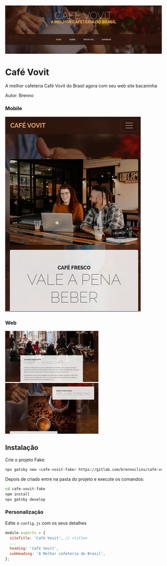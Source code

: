 ![Café Vovit](./src/assets/img/cafe-vovit-web.jpg)


# Café Vovit

A melhor cafeteria Café Vovit do Brasil agora com seu web site bacaninha



Autor: Brenno


### Mobile

![Mobile](./src/assets/img/cafe-vovit-mobile.jpg)


### Web

![Tela](./src/assets/img/cafe-vovit-web2.jpg)  ![Tela2](./src/assets/img/cafe-vovit-web3.jpg)


## Instalação

Crie o projeto Fake:

```sh
npx gatsby new <cafe-vovit-fake> https://gitlab.com/brennoclins/cafe-vovit
```

Depois de criado entre na pasta do projeto e execute os comandos:

```sh
cd cafe-vovit-fake
npm install
npx gatsby develop
```

### Personalização

Edite o `config.js` com os seus detalhes

```javascript
module.exports = {
  siteTitle: 'Café Vovit', // <title>
  ...
  heading: 'Café Vovit',
  subHeading: 'A Melhor cafeteria do Brasil',
};

```


